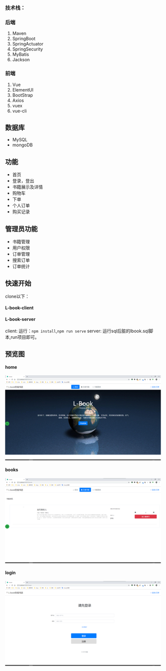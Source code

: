 ### 技术栈：
### 后端
1. Maven 
2. SpringBoot 
3. SpringActuator 
4. SpringSecurity 
5. MyBatis 
6. Jackson



### 前端
1. Vue
2. ElementUI
3. BootStrap
4. Axios
5. vuex 
6. vue-cli

## 数据库
- MySQL 
- mongoDB


## 功能
- 首页
- 登录，登出
- 书籍展示及详情
- 购物车
- 下单
- 个人订单
- 购买记录

## 管理员功能
- 书籍管理
- 用户权限
- 订单管理
- 搜索订单
- 订单统计

## 快速开始
clone以下：
#### L-book-client
#### L-book-server
client: 运行：`npm install`,`npm run serve`
server: 运行sql后脏的lbook.sql脚本,run项目即可。

## 预览图
#### home
![home](readme_img/home.png)
#### books
![books](readme_img/books.png)
#### login
![login](readme_img/login.png)
